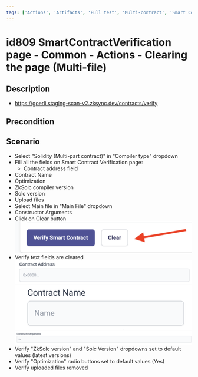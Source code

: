 ```yaml
---
tags: ['Actions', 'Artifacts', 'Full test', 'Multi-contract', 'Smart Contract Verification page', 'Smoke test', 'Active']
---
```


# id809 SmartContractVerification page - Common - Actions - Clearing the page (Multi-file)

## Description
  - https://goerli.staging-scan-v2.zksync.dev/contracts/verify

## Precondition


## Scenario
- Select "Solidity (Multi-part contract)" in "Compiler type" dropdown
- Fill all the fields on Smart Contract Verification page:
    - Contract address field
- Contract Name
- Optimization
- ZkSolc compiler version
- Solc version
- Upload files
- Select Main file in "Main File" dropdown
- Constructor Arguments
- Click on Clear button
  ![Screenshot](../../../../static/img/Common/SmartContractVerification/id809_1.png)
- Verify text fields are cleared
  ![Screenshot](../../../../static/img/Common/SmartContractVerification/id809_2.png)
  ![Screenshot](../../../../static/img/Common/SmartContractVerification/id809_3.png)
  ![Screenshot](../../../../static/img/Common/SmartContractVerification/id809_4.png)
- Verify "ZkSolc version" and "Solc Version" dropdowns  set to default values (latest versions)
- Verify "Optimization" radio buttons set to default values (Yes)
- Verify uploaded files removed

